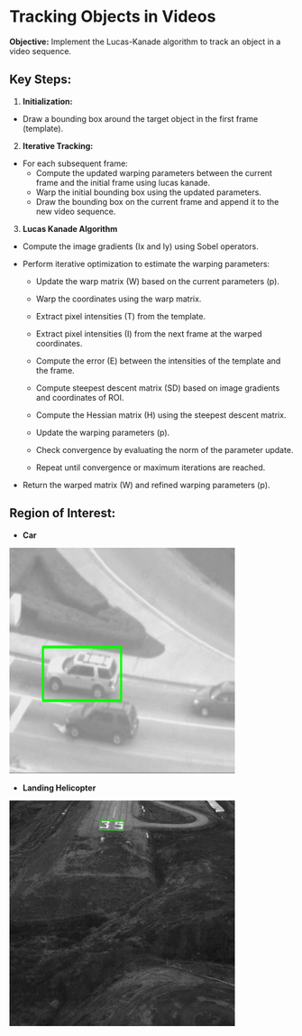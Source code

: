# Tracking Objects in Videos
**Objective:** Implement the Lucas-Kanade algorithm to track an object in a video sequence.

## Key Steps:

  1. **Initialization:**

  * Draw a bounding box around the target object in the first frame (template).
    
  2. **Iterative Tracking:**

  * For each subsequent frame:
      * Compute the updated warping parameters between the current frame and the initial frame using lucas kanade.
      * Warp the initial bounding box using the updated parameters.
      * Draw the bounding box on the current frame and append it to the new video sequence.
   
  3. **Lucas Kanade Algorithm**
  
  * Compute the image gradients (Ix and Iy) using Sobel operators.

  * Perform iterative optimization to estimate the warping parameters:
    
     * Update the warp matrix (W) based on the current parameters (p).
        
     * Warp the coordinates using the warp matrix.
        
     * Extract pixel intensities (T) from the template.
        
     * Extract pixel intensities (I) from the next frame at the warped coordinates.
        
     * Compute the error (E) between the intensities of the template and the frame.
        
     * Compute steepest descent matrix (SD) based on image gradients and coordinates of ROI.
        
     * Compute the Hessian matrix (H) using the steepest descent matrix.
        
     * Update the warping parameters (p).
        
     * Check convergence by evaluating the norm of the parameter update.
        
     * Repeat until convergence or maximum iterations are reached.
        
  * Return the warped matrix (W) and refined warping parameters (p).

## Region of Interest:

  * **Car**
  
  <img src="assets/car_frame1.png" alt style="width: 400px; height: 400px;">
  
  * **Landing Helicopter**
  
  <img src="assets/landing_frame1.png" alt="Landing Helicopter" style="width: 400px; height: 400px;">
